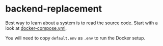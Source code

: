 # backend-replacement

Best way to learn about a system is to read the source code. Start with a look at [docker-compose.yml](docker-compose.yml).

You will need to copy `default.env` as `.env` to run the Docker setup.
